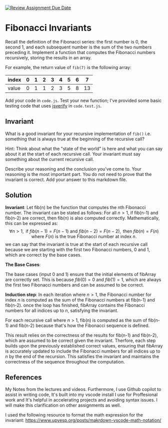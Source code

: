 [![Review Assignment Due Date](https://classroom.github.com/assets/deadline-readme-button-24ddc0f5d75046c5622901739e7c5dd533143b0c8e959d652212380cedb1ea36.svg)](https://classroom.github.com/a/rzkZS2Jf)
# Fibonacci Invariants

Recall the definition of the Fibonacci series: the first number is 0, the second
1, and each subsequent number is the sum of the two numbers preceding it.
Implement a function that computes the Fibonacci numbers recursively, storing
the results in an array.

For example, the return value of `fib(7)` is the following array:

| index |  0  |  1  |  2  |  3  |  4  |  5  |  6  |  7  |
| ----- | --- | --- | --- | --- | --- | --- | --- | --- |
| value |  0  |  1  |  1  |  2  |  3  |  5  |  8  |  13 |

Add your code in `code.js`. Test your new function; I've provided some basic
testing code that uses [jsverify](https://jsverify.github.io/) in
`code.test.js`.

## Invariant

What is a good invariant for your recursive implementation of `fib()`
i.e. something that is always true at the beginning of the recursive call?

Hint: Think about what the "state of the world" is here and what you can say
about it at the start of each recursive call. Your invariant must say something
about the current recursive call.

Describe your reasoning and the conclusion you've come to. Your reasoning is the
most important part. You do not need to prove that the invariant is correct. Add
your answer to this markdown file.


## Solution

**Invariant**:
Let fib(n) be the function that computes the nth Fibonacci number. The invariant can be stated as follows: For all $n > 1$, if fib(n-1) and fib(n-2) are correct, then fib(n) is also computed correctly.
Mathematically, this can be expressed as:
$$
\forall n > 1, \text{ if } fib(n-1) = F(n-1) \text{ and } fib(n-2) = F(n-2), \text{ then } fib(n) = F(n)
\text{ where } F(n) \text{ is the true Fibonacci number at index } n.
$$
we can say that the invariant is true at the start of each recursive call because we are starting with the first two Fibonacci numbers, 0 and 1, which are correct by the base cases.

**The Base Cases**:

The base cases (input 0 and 1) ensure that the initial elements of fibArray are correctly set. This is because $fib(0) = 0$ and $fib(1) = 1$, which are always the first two Fibonacci numbers and can be assumed to be correct.

**Induction step**:
In each iteration where $n > 1$, the Fibonacci number for index $n$ is computed as the sum of the Fibonacci numbers at fib(n-1) and fib(n-2).
once the loop has finished, fibArray contains the Fibonacci numbers for all indices up to $n$, satisfying the invariant.

For each recursive call where $n > 1$, fib(n) is computed as the sum of fib(n-1) and fib(n-2) because that's how the Fibonacci sequence is defined.

This result relies on the correctness of the results for fib(n-1) and fib(n-2), which are assumed to be correct given the invariant.
Therfore, each step builds upon the previously established correct values, ensuring that fibArray is accurately updated to include the Fibonacci numbers for all indices up to $n$ by the end of the recursion. This satisfies the invariant and maintains the correctness of the sequence throughout the computation.

## References

My Notes from the lectures and videos.
Furthermore, I use Github copilot to assist in writing code, It's built into my vscode install I use for Proffesional work and It's helpful in accelerating projects and avoiding syntax issues. I will make this clarification on other assignments as well.

I used the following resource to format the math expression for the invariant:
https://www.upyesp.org/posts/makrdown-vscode-math-notation/
